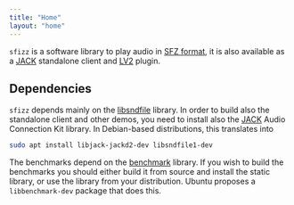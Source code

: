 ```yaml
---
title: "Home"
layout: "home"
---
```

`sfizz` is a software library to play audio in [SFZ format],
it is also available as a [JACK] standalone client and [LV2] plugin.

## Dependencies

`sfizz` depends mainly on the [libsndfile] library.
In order to build also the standalone client and other demos, you need to
install also the [JACK] Audio Connection Kit library.
In Debian-based distributions, this translates into

```bash
sudo apt install libjack-jackd2-dev libsndfile1-dev
```

The benchmarks depend on the [benchmark] library.
If you wish to build the benchmarks you should either build it from source and
install the static library, or use the library from your distribution.
Ubuntu proposes a `libbenchmark-dev` package that does this.

[benchmark]:  https://github.com/google/benchmark/
[JACK]:       https://jackaudio.org/
[libsndfile]: http://mega-nerd.com/libsndfile/
[LV2]:        https://lv2plug.in/
[SFZ format]: https://sfzformat.com/
